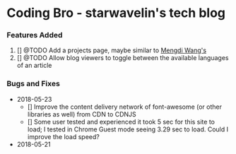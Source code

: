 # Coding Bro - starwavelin's tech blog

### Features Added
1. [] @TODO Add a projects page, maybe similar to [Mengdi Wang's](https://www.iammengdiwang.com/project.html)
2. [] @TODO Allow blog viewers to toggle between the available languages of an article


### Bugs and Fixes
- 2018-05-23
  - [] Improve the content delivery network of font-awesome (or other libraries as well) from CDN to CDNJS
  - [] Some user tested and experienced it took 5 sec for this site to load; I tested in Chrome Guest mode seeing 3.29 sec to load. Could I improve the load speed?
- 2018-05-21  
